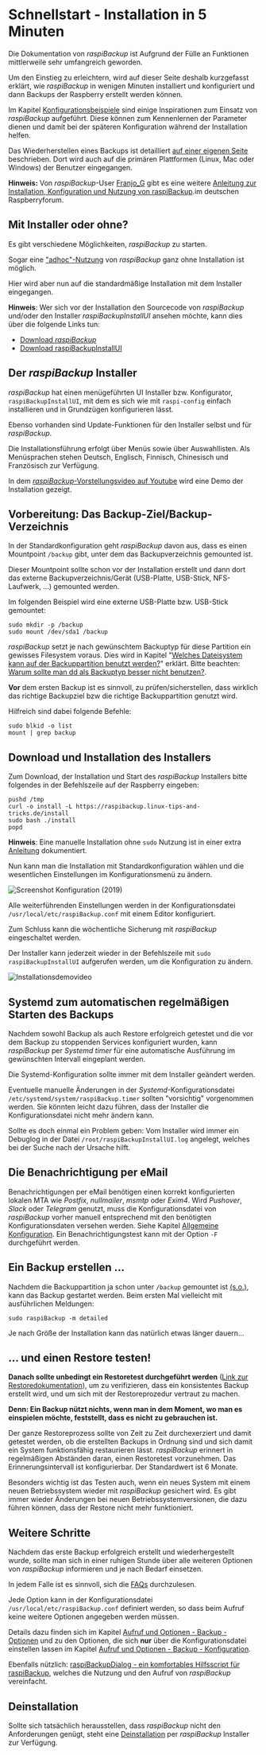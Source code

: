 # Schnellstart - Installation in 5 Minuten

Die Dokumentation von *raspiBackup* ist Aufgrund der Fülle an Funktionen
mittlerweile sehr umfangreich geworden.

Um den Einstieg zu erleichtern, wird auf dieser Seite deshalb kurzgefasst
erklärt, wie *raspiBackup* in wenigen Minuten installiert und konfiguriert
und dann Backups der Raspberry erstellt werden können.

Im Kapitel [Konfigurationsbeispiele](configuration-examples.md) sind einige Inspirationen zum Einsatz von *raspiBackup*
aufgeführt. Diese können zum Kennenlernen der Parameter dienen und damit bei der späteren
Konfiguration während der Installation helfen.

Das Wiederherstellen eines Backups ist detailliert [auf einer eigenen Seite](restore-intro.md) beschrieben.
Dort wird auch auf die primären Plattformen (Linux, Mac oder Windows) der Benutzer eingegangen.

**Hinweis:** Von *raspiBackup*-User [Franjo_G](https://forum-raspberrypi.de/user/57610-franjo-g/) gibt es eine weitere
[Anleitung zur Installation, Konfiguration und Nutzung von raspiBackup](https://forum-raspberrypi.de/article/7-raspibackup-installation-grundeinstellungen-erstes-backup-und-restore/).im deutschen Raspberryforum.


## Mit Installer oder ohne?

Es gibt verschiedene Möglichkeiten, *raspiBackup* zu starten.

Sogar eine ["adhoc"-Nutzung](using-raspibackup-without-installation.md) von *raspiBackup* ganz ohne Installation ist möglich.

Hier wird aber nun auf die standardmäßige Installation mit dem Installer eingegangen.

**Hinweis**: Wer sich vor der Installation den Sourcecode von *raspiBackup* und/oder den Installer
*raspiBackupInstallUI* ansehen möchte, kann dies über die folgende Links tun:

  - [Download *raspiBackup*](https://github.com/framps/raspiBackup/blob/master/raspiBackup.sh)
  - [Download raspiBackupInstallUI](https://github.com/framps/raspiBackup/blob/master/installation/raspiBackupInstallUI.sh)


## Der *raspiBackup* Installer

*raspiBackup* hat einen menügeführten UI Installer bzw. Konfigurator,
`raspiBackupInstallUI`, mit dem es sich wie mit `raspi-config` einfach
installieren und in Grundzügen konfigurieren lässt.

Ebenso vorhanden sind Update-Funktionen für den Installer selbst und für *raspiBackup*.

Die Installationsführung erfolgt über Menüs sowie über Auswahllisten. Als
Menüsprachen stehen Deutsch, Englisch, Finnisch, Chinesisch und Französisch zur Verfügung.

In dem [*raspiBackup*-Vorstellungsvideo auf Youtube](https://youtu.be/PuK_FNK674s)
wird eine Demo der Installation gezeigt.


<a name="backup-directory"></a>
## Vorbereitung: Das Backup-Ziel/Backup-Verzeichnis

In der Standardkonfiguration geht *raspiBackup* davon aus, dass es einen
Mountpoint `/backup` gibt, unter dem das Backupverzeichnis gemounted ist.

Dieser Mountpoint sollte schon vor der Installation erstellt und dann dort
das externe Backupverzeichnis/Gerät (USB-Platte, USB-Stick, NFS-Laufwerk, ...)
gemounted werden.

Im folgenden Beispiel wird eine externe USB-Platte bzw. USB-Stick gemountet:

```
sudo mkdir -p /backup
sudo mount /dev/sda1 /backup
```

*raspiBackup* setzt je nach gewünschtem Backuptyp für diese Partition ein gewisses Filesystem voraus.
Dies wird in Kapitel "[Welches Dateisystem kann auf der Backuppartition benutzt werden?](which-filesystem-can-be-used-on-the-backup-partition.md)" erklärt.
Bitte beachten: [Warum sollte man dd als Backuptyp besser nicht benutzen?](why-shouldn-t-you-use-dd-as-backup-type.md).

**Vor** dem ersten Backup ist es sinnvoll, zu prüfen/sicherstellen, dass wirklich das
richtige Backupziel bzw die richtige Backuppartition genutzt wird.

Hilfreich sind dabei folgende Befehle:

```
sudo blkid -o list
mount | grep backup
```


## Download und Installation des Installers

Zum Download, der Installation und Start des *raspiBackup* Installers bitte
folgendes in der Befehlszeile auf der Raspberry eingeben:

```
pushd /tmp
curl -o install -L https://raspibackup.linux-tips-and-tricks.de/install
sudo bash ./install
popd
```

**Hinweis**: Eine manuelle Installation ohne `sudo` Nutzung ist in einer extra
[Anleitung](manual-installation-and-configuration.md) dokumentiert.

Nun kann man die Installation mit Standardkonfiguration wählen und
die wesentlichen Einstellungen im Konfigurationsmenü zu ändern.

![Screenshot Konfiguration (2019)](images/Screenshot_at_2019-04-10_07-52-15.png)

Alle weiterführenden Einstellungen werden in der Konfigurationsdatei
`/usr/local/etc/raspiBackup.conf` mit einem Editor konfiguriert.

Zum Schluss kann die wöchentliche Sicherung mit *raspiBackup* eingeschaltet werden.

Der Installer kann jederzeit wieder in der Befehlszeile mit
`sudo raspiBackupInstallUI` aufgerufen werden, um die Konfiguration
zu ändern.

![Installationsdemovideo](images/raspiBackupInstall_de.gif)


## Systemd zum automatischen regelmäßigen Starten des Backups

Nachdem sowohl Backup als auch Restore erfolgreich getestet und die vor dem Backup
zu stoppenden Services konfiguriert wurden, kann *raspiBackup* per *Systemd timer*
für eine automatische Ausführung im gewünschten Intervall eingeplant werden.

Die Systemd-Konfiguration sollte immer mit dem Installer geändert werden.

Eventuelle manuelle Änderungen in der *Systemd*-Konfigurationsdatei `/etc/systemd/system/raspiBackup.timer`
sollten "vorsichtig" vorgenommen werden. Sie könnten leicht dazu führen,
dass der Installer die Konfigurationsdatei nicht mehr ändern kann.

Sollte es doch einmal ein Problem geben: Vom Installer wird immer ein Debuglog in der Datei
`/root/raspiBackupInstallUI.log` angelegt, welches bei der Suche nach der Ursache hilft.


## Die Benachrichtigung per eMail

Benachrichtigungen per eMail benötigen einen korrekt konfigurierten lokalen MTA
wie *Postfix*, *nullmailer*, *msmtp* oder *Exim4*. Wird *Pushover*, *Slack* oder *Telegram*
genutzt, muss die Konfigurationsdatei von *raspiBackup* vorher manuell
entsprechend mit den benötigten Konfigurationsdaten versehen werden.
Siehe Kapitel [Allgemeine Konfiguration](general-config-options.md).
Ein Benachrichtigungstest kann mit der Option `-F` durchgeführt werden.



## Ein Backup erstellen ...

Nachdem die Backuppartition ja schon unter `/backup` gemountet ist [(s.o.)](#backup-directory),
kann das Backup gestartet werden. Beim ersten Mal vielleicht mit ausführlichen Meldungen:


```
sudo raspiBackup -m detailed
```

Je nach Größe der Installation kann das natürlich etwas länger dauern...


## ... und einen Restore testen!

**Danach sollte unbedingt ein Restoretest durchgeführt werden** ([Link zur
Restoredokumentation](restore.md)), um zu verifizieren, dass ein konsistentes
Backup erstellt wird, und um sich mit der Restoreprozedur vertraut zu machen.

**Denn:
Ein Backup nützt nichts, wenn man in dem Moment, wo man es einspielen möchte,
feststellt, dass es nicht zu gebrauchen ist.**

Der ganze Restoreprozess sollte von Zeit zu Zeit durchexerziert und damit getestet werden,
ob die erstellten Backups in Ordnung sind und sich damit ein System funktionsfähig
restaurieren lässt. *raspiBackup* erinnert in regelmäßigen Abständen daran,
einen Restoretest vorzunehmen. Das Erinnerungsintervall ist konfigurierbar.
Der Standardwert ist 6 Monate.

Besonders wichtig ist das Testen auch, wenn ein neues System mit einem neuen
Betriebssystem wieder mit *raspiBackup* gesichert wird. Es gibt immer wieder
Änderungen bei neuen Betriebssystemversionen, die dazu führen können, dass der
Restore nicht mehr funktioniert.


<a name="next-steps"></a>
## Weitere Schritte

Nachdem das erste Backup erfolgreich erstellt und wiederhergestellt wurde,
sollte man sich in einer ruhigen Stunde über alle weiteren Optionen von
*raspiBackup* informieren und je nach Bedarf einsetzen.

In jedem Falle ist es sinnvoll, sich die [FAQs](faq.md) durchzulesen.

Jede Option kann in der Konfigurationsdatei `/usr/local/etc/raspiBackup.conf` definiert werden,
so dass beim Aufruf keine weitere Optionen angegeben werden müssen.

Details dazu finden sich im Kapitel [Aufruf und Optionen - Backup - Optionen](backup-options.md)
und zu den Optionen, die sich **nur** über die Konfigurationsdatei einstellen lassen
im Kapitel [Aufruf und Optionen - Backup - Konfiguration](backup-config-options.md).

Ebenfalls nützlich: [raspiBackupDialog - ein komfortables Hilfsscript für raspiBackup](raspibackupdialog-a-convenient-helper-script-for-raspibackup.md),
welches die Nutzung und den Aufruf von *raspiBackup* vereinfacht.

## Deinstallation

Sollte sich tatsächlich herausstellen, dass *raspiBackup* nicht den Anforderungen genügt,
steht eine [Deinstallation](installer.md#deinstallation) per *raspiBackup* Installer zur Verfügung.


[.status]: rst
[.source]: https://linux-tips-and-tricks.de/de/installation
